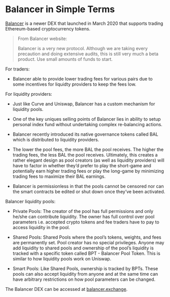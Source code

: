 # Balancer in Simple Terms

[Balancer](https://balancer.exchange/) is a newer DEX that launched in March 2020 that supports trading Ethereum-based cryptocurrency tokens.

> From Balancer website:
>
> Balancer is a very new protocol. Although we are taking every precaution and doing extensive audits, this is still very much a beta product. Use small amounts of funds to start.

For traders:

- Balancer able to provide lower trading fees for various pairs due to some incentives for liquidty providers to keep the fees low.

For liquidity providers:

- Just like Curve and Uniswap, Balancer has a custom mechanism for liquidity pools.

- One of the key uniques selling points of Balancer lies in ability to setup personal index fund without undertaking complex re-balancing actions.

- Balancer recently introduced its native governance tokens called BAL which is distributed to liquidity providers.

- The lower the pool fees, the more BAL the pool receives. The higher the trading fees, the less BAL the pool receives. Ultimately, this creates a rather elegant design as pool creators (as well as liquidity providers) will have to factor in whether they’d prefer to play the short-game and potentially earn higher trading fees or play the long-game by minimizing trading fees to maximize their BAL earnings.

- Balancer is permissionless in that the pools cannot be censored nor can the smart contracts be edited or shut down once they’ve been activated. 

Balancer liquidity pools:

- Private Pools: The creator of the pool has full permissions and only he/she can contribute liquidity. The owner has full control over pool parameters i.e. accepted crypto tokens and fee traders have to pay to access liquidity in the pool.

- Shared Pools: Shared Pools where the pool’s tokens, weights, and fees are permanently set. Pool creator has no special privileges. Anyone may add liquidity to shared pools and ownership of the pool’s liquidity is tracked with a specific token called BPT - Balancer Pool Token. This is similar to how liquidity pools work on Uniswap.

- Smart Pools: Like Shared Pools, ownership is tracked by BPTs. These pools can also accept liquidity from anyone and at the same time can have arbitrary restrictions on how pool parameters can be changed.

The Balancer DEX can be accessed at [balancer.exchange](https://balancer.exchange).